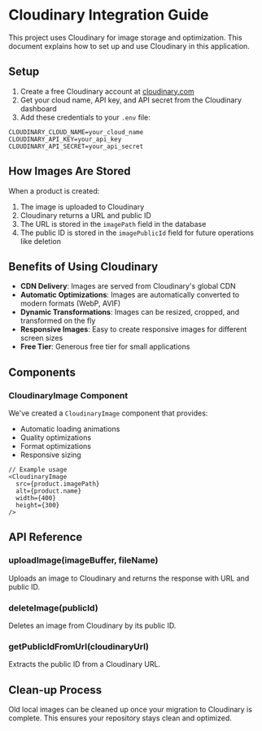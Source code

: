 # Cloudinary Integration Guide

This project uses Cloudinary for image storage and optimization. This document explains how to set up and use Cloudinary in this application.

## Setup

1. Create a free Cloudinary account at [cloudinary.com](https://cloudinary.com/)
2. Get your cloud name, API key, and API secret from the Cloudinary dashboard
3. Add these credentials to your `.env` file:

```
CLOUDINARY_CLOUD_NAME=your_cloud_name
CLOUDINARY_API_KEY=your_api_key
CLOUDINARY_API_SECRET=your_api_secret
```

## How Images Are Stored

When a product is created:

1. The image is uploaded to Cloudinary
2. Cloudinary returns a URL and public ID
3. The URL is stored in the `imagePath` field in the database
4. The public ID is stored in the `imagePublicId` field for future operations like deletion

## Benefits of Using Cloudinary

- **CDN Delivery**: Images are served from Cloudinary's global CDN
- **Automatic Optimizations**: Images are automatically converted to modern formats (WebP, AVIF)
- **Dynamic Transformations**: Images can be resized, cropped, and transformed on the fly
- **Responsive Images**: Easy to create responsive images for different screen sizes
- **Free Tier**: Generous free tier for small applications

## Components

### CloudinaryImage Component

We've created a `CloudinaryImage` component that provides:

- Automatic loading animations
- Quality optimizations
- Format optimizations
- Responsive sizing

```tsx
// Example usage
<CloudinaryImage
  src={product.imagePath}
  alt={product.name}
  width={400}
  height={300}
/>
```

## API Reference

### uploadImage(imageBuffer, fileName)

Uploads an image to Cloudinary and returns the response with URL and public ID.

### deleteImage(publicId)

Deletes an image from Cloudinary by its public ID.

### getPublicIdFromUrl(cloudinaryUrl)

Extracts the public ID from a Cloudinary URL.

## Clean-up Process

Old local images can be cleaned up once your migration to Cloudinary is complete. This ensures your repository stays clean and optimized.
